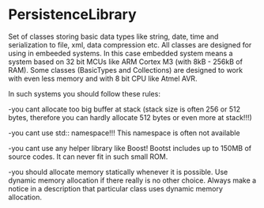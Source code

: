 # PersistenceLibrary
Set of classes storing basic data types like string, date, time and serialization to file, xml, data compression etc. All classes are designed for using in embeeded systems. In this case embedded system means a system based on 32 bit MCUs like ARM Cortex M3 (with 8kB - 256kB of RAM). Some classes (BasicTypes and Collections) are designed to work with even less memory and with 8 bit CPU like Atmel AVR.

In such systems you should follow these rules:

-you cant allocate too big buffer at stack (stack size is often 256 or 512 bytes, therefore you can hardly allocate 512 bytes or even more at stack!!!)

-you cant use std:: namespace!!! This namespace is often not available

-you cant use any helper library like Boost! Bootst includes up to 150MB of source codes. It can never fit in such small ROM.

-you should allocate memory statically whenever it is possible. Use dynamic memory allocation if there really is no other choice. Always make a notice in a description that particular class uses dynamic memory allocation.

